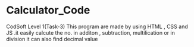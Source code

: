 # Calculator_Code
CodSoft Level 1(Task-3) This program are made by using HTML , CSS and JS .it easily calcute the no. in additon , subtraction, multilication or in division it can also find decimal value
